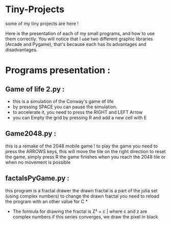 # Tiny-Projects
some of my tiny projects are here ! 


Here is the presentation of each of my small programs, and how to use them correctly.
You will notice that I use two different graphic libraries (Arcade and Pygame), that's because each has its advantages and disadvantages. 



# Programs presentation :



## Game of life 2.py :
  - this is a simulation of the Conway's game of life
  - by pressing SPACE you can pause the simulation. 
  - to accelerate it, you need to press the RIGHT and LEFT Arrow 
  - you can Empty the grid by pressing R and add a new cell with E 
  
  
  
## Game2048.py :
  this is a remake of the 2048 mobile game !
  to play the game you need to press the ARROWS keys, this will move the tile on the right direction
  to reset the game, simply press R
  the game finishes when you reach the 2048 tile or when no movement is possible
  

## factalsPyGame.py :
  this program is a fractal drawer
  the drawn fractal is a part of the julia set (using complex numbers) 
  to change the drawn fractal you need to reload the program with an other value for C *
  
  *   The formula for drawing the fractal is Z² + c | where c and z are complex numbers
      if this series converges, we draw the pixel in black
  

